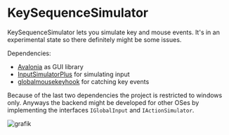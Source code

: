 # KeySequenceSimulator
KeySequenceSimulator lets you simulate key and mouse events. It's in an experimental state so there definitely might be some issues.

Dependencies:
* [Avalonia](https://github.com/AvaloniaUI/Avalonia) as GUI library
* [InputSimulatorPlus](https://github.com/TChatzigiannakis/InputSimulatorPlus) for simulating input
* [globalmousekeyhook](https://github.com/gmamaladze/globalmousekeyhook) for catching key events

Because of the last two dependencies the project is restricted to windows only. Anyways the backend might be developed for other OSes by implementing the interfaces `IGlobalInput` and `IActionSimulator`.

![grafik](https://user-images.githubusercontent.com/13603403/95175398-b7de2580-07bb-11eb-9097-c7a35fa0a264.png)
